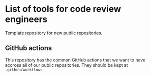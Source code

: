 # List of tools for code review engineers

Template repository for new public repositories. 

## GitHub actions

This repository has the common GitHub actions that we want to have accross all of our public repositories.
They should be kept at `.github/workflows`
